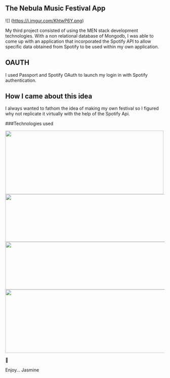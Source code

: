 ## The Nebula Music Festival App 


![] (https://i.imgur.com/KhtwP6Y.png)

My third project consisted of using the MEN stack development technologies. With a non relational database of Mongodb, I was able to come up with an application that incorporated the Spotify API to allow specific data obtained from Spotify to be used within my own application. 


## OAUTH 
I used Passport and Spotify OAuth to launch my login in with Spotify authentication. 


## How I came about this idea 

I always wanted to fathom the idea of making my own festival so I figured why not replicate it virtually with the help of the Spotify Api. 

###Technologies used

<img src="http://nodeprogram.com/assets/images/enm.jpg" width="500" height="200">
<img src="http://phandroid.s3.amazonaws.com/wp-content/uploads/2015/01/spotify-connect.png" width="650" height="150">
<img src="https://cask.scotch.io/2015/02/heroku.png" width="650" height="150">
<img src="https://www.clarisoft.com/wp-content/uploads/2015/08/html5_css3_javascript_poster_by_umairulhaque-d5mp199.jpg" width="600" height="200">

:tada:

Enjoy… 
      Jasmine 
